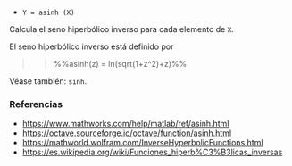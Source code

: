 * `Y = asinh (X)`

Calcula el seno hiperbólico inverso para cada elemento de `X`.

El seno hiperbólico inverso está definido por

>> %%asinh(z) = ln(sqrt(1+z^2)+z)%%

Véase también: `sinh`.

### Referencias

* https://www.mathworks.com/help/matlab/ref/asinh.html
* https://octave.sourceforge.io/octave/function/asinh.html
* https://mathworld.wolfram.com/InverseHyperbolicFunctions.html
* https://es.wikipedia.org/wiki/Funciones_hiperb%C3%B3licas_inversas
